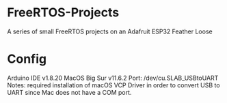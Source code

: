 # FreeRTOS-Projects
A series of small FreeRTOS projects on an Adafruit ESP32 Feather Loose

# Config
Arduino IDE v1.8.20
MacOS Big Sur v11.6.2
Port: /dev/cu.SLAB_USBtoUART 
Notes: required installation of macOS VCP Driver in order to convert USB to UART since Mac does not have a COM port. 

